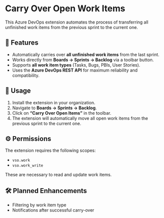# Carry Over Open Work Items

This Azure DevOps extension automates the process of transferring all unfinished work items from the previous sprint to the current one.

## 🚀 Features

- Automatically carries over **all unfinished work items** from the last sprint.
- Works directly from **Boards → Sprints → Backlog** via a toolbar button.
- Supports **all work item types** (Tasks, Bugs, PBIs, User Stories).
- Uses the **Azure DevOps REST API** for maximum reliability and compatibility.

## 🧭 Usage

1. Install the extension in your organization.
2. Navigate to **Boards → Sprints → Backlog**.
3. Click on **“Carry Over Open Items”** in the toolbar.
4. The extension will automatically move all open work items from the previous sprint to the current one.

## ⚙️ Permissions

The extension requires the following scopes:
- `vso.work`
- `vso.work_write`

These are necessary to read and update work items.

## 🛠️ Planned Enhancements

- Filtering by work item type
- Notifications after successful carry-over